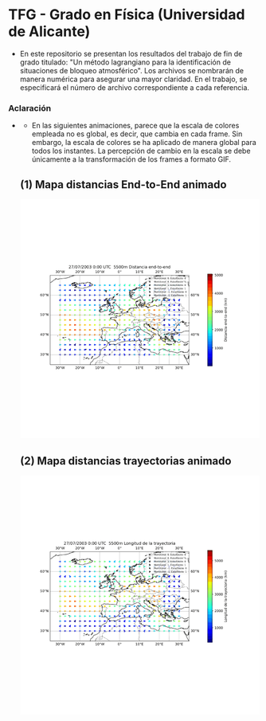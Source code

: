 # TFG - Grado en Física (Universidad de Alicante)

- En este repositorio se presentan los resultados del trabajo de fin de grado titulado: "Un método lagrangiano para la identificación de situaciones de bloqueo atmosférico". Los archivos se nombrarán de manera numérica para asegurar una mayor claridad. En el trabajo, se especificará el número de archivo correspondiente a cada referencia.

 ### Aclaración
- - En las siguientes animaciones, parece que la escala de colores empleada no es global, es decir, que cambia en cada frame. Sin embargo, la escala de colores se ha aplicado de manera global para todos los instantes. La percepción de cambio en la escala se debe únicamente a la transformación de los frames a formato GIF.


  ## (1) Mapa distancias End-to-End animado
  ![Mapa animado distancias End-to-End](gifs/mapa_endtoend_5500_2003_49_puntos.gif)

  ## (2) Mapa distancias trayectorias animado
  ![Mapa animado distancias End-to-End](gifs/mapa_long_traj_5500_2003_49_puntos.gif)

